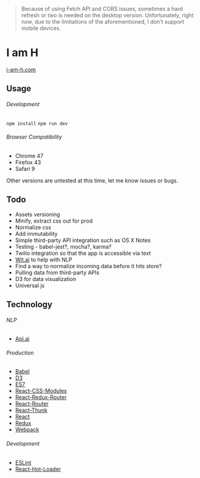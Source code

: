 > Because of using Fetch API and CORS issues, sometimes a hard refresh or two
> is needed on the desktop version. Unfortunately, right now, due to the
> limitations of the aforementioned, I don't support mobile devices.

# I am H

[i-am-h.com](http://i-am-h.com)

## Usage

###### Development

`npm install`
`npm run dev`

###### Browser Compatibility

* Chrome 47
* Firefox 43
* Safari 9

Other versions are untested at this time, let me know issues or bugs.

## Todo

* Assets versioning
* Minify, extract css out for prod
* Normalize css
* Add immutability
* Simple third-party API integration such as OS X Notes
* Testing - babel-jest?, mocha?, karma?
* Twilio integration so that the app is accessible via text
* [Wit.ai](https://wit.ai/) to help with NLP
* Find a way to normalize incoming data before it hits store?
* Pulling data from third-party APIs
* D3 for data visualization
* Universal js

## Technology

###### NLP

* [Api.ai](https://api.ai/)

###### Production

* [Babel](https://babeljs.io/)
* [D3](https://d3js.org)
* [ES7](https://developer.mozilla.org/en-US/docs/Web/JavaScript/New_in_JavaScript/ECMAScript_Next_support_in_Mozilla)
* [React-CSS-Modules](https://github.com/gajus/react-css-modules)
* [React-Redux-Router](https://github.com/reactjs/react-router-redux)
* [React-Router](https://github.com/reactjs/react-router)
* [React-Thunk](https://github.com/gaearon/redux-thunk)
* [React](https://facebook.github.io/react/)
* [Redux](https://github.com/reactjs/redux)
* [Webpack](https://webpack.github.io/)

###### Development

* [ESLint](http://eslint.org/)
* [React-Hot-Loader](https://github.com/gaearon/react-hot-loader)
